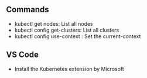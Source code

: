 ## Commands

- kubectl get nodes: List all nodes
- kubectl config get-clusters: List all clusters
- kubectl config use-context <context>: Set the current-context

## VS Code

- Install the Kubernetes extension by Microsoft
